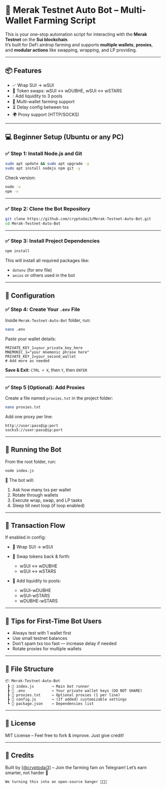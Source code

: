 # 🧠 Merak Testnet Auto Bot – Multi-Wallet Farming Script

This is your one-stop automation script for interacting with the **Merak Testnet** on the **Sui blockchain**.  
It’s built for DeFi airdrop farming and supports **multiple wallets**, **proxies**, and **modular actions** like swapping, wrapping, and LP providing.

---

## 📦 Features

- ✅ Wrap SUI → wSUI
- 🔄 Token swaps: wSUI ↔ wDUBHE, wSUI ↔ wSTARS
- 💧 Add liquidity to 3 pools
- 🧠 Multi-wallet farming support
- ⏳ Delay config between txs
- 🌍 Proxy support (HTTP/SOCKS)

---

## 💻 Beginner Setup (Ubuntu or any PC)

### ✅ Step 1: Install Node.js and Git

```bash
sudo apt update && sudo apt upgrade -y
sudo apt install nodejs npm git -y
````

Check version:

```bash
node -v
npm -v
```

---

### ✅ Step 2: Clone the Bot Repository

```bash
git clone https://github.com/cryptodai3/Merak-Testnet-Auto-Bot.git
cd Merak-Testnet-Auto-Bot
```

---

### ✅ Step 3: Install Project Dependencies

```bash
npm install
```

This will install all required packages like:

* `dotenv` (for env file)
* `axios` or others used in the bot

---

## 🔐 Configuration

### ✅ Step 4: Create Your `.env` File

Inside `Merak-Testnet-Auto-Bot` folder, run:

```bash
nano .env
```

Paste your wallet details:

```
PRIVATE_KEY_1=your_private_key_here
MNEMONIC_1="your mnemonic phrase here"
PRIVATE_KEY_2=your_second_wallet
# Add more as needed
```

**Save & Exit**: `CTRL + X`, then `Y`, then `ENTER`

---

### ✅ Step 5 (Optional): Add Proxies

Create a file named `proxies.txt` in the project folder:

```bash
nano proxies.txt
```

Add one proxy per line:

```
http://user:pass@ip:port
socks5://user:pass@ip:port
```

---

## 🚀 Running the Bot

From the root folder, run:

```bash
node index.js
```

🧠 The bot will:

1. Ask how many txs per wallet
2. Rotate through wallets
3. Execute wrap, swap, and LP tasks
4. Sleep till next loop (if loop enabled)

---

## 🧪 Transaction Flow

If enabled in config:

* 🔁 Wrap SUI → wSUI
* 💱 Swap tokens back & forth:

  * wSUI ↔ wDUBHE
  * wSUI ↔ wSTARS
* 🌊 Add liquidity to pools:

  * wSUI-wDUBHE
  * wSUI-wSTARS
  * wDUBHE-wSTARS

---

## 🧠 Tips for First-Time Bot Users

* Always test with 1 wallet first
* Use small testnet balances
* Don’t spam txs too fast — increase delay if needed
* Rotate proxies for multiple wallets

---

## 📁 File Structure

```
📦 Merak-Testnet-Auto-Bot
 ┣ 📜 index.js        → Main bot runner
 ┣ 📜 .env            → Your private wallet keys (DO NOT SHARE)
 ┣ 📜 proxies.txt     → Optional proxies (1 per line)
 ┣ 📜 config.js       → (If added) customizable settings
 ┗ 📜 package.json    → Dependencies list
```

---

## 📜 License

MIT License – Feel free to fork & improve. Just give credit!

---

## 📣 Credits

Built by [[@cryptodai3](https://t.me/YetiDAO/43)] – Join the farming fam on Telegram!
Let’s earn smarter, not harder 🚀

```
We turning this into an open-source banger 🧪👨‍💻
```
